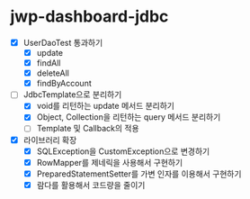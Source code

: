 # jwp-dashboard-jdbc

- [x] UserDaoTest 통과하기
  - [x] update
  - [x] findAll
  - [x] deleteAll
  - [x] findByAccount

- [ ] JdbcTemplate으로 분리하기
  - [x] void를 리턴하는 update 메서드 분리하기
  - [x] Object, Collection을 리턴하는 query 메서드 분리하기
  - [ ] Template 및 Callback의 적용

- [x] 라이브러리 확장
  - [x] SQLException을 CustomException으로 변경하기
  - [x] RowMapper를 제네릭을 사용해서 구현하기
  - [x] PreparedStatementSetter를 가변 인자를 이용해서 구현하기
  - [x] 람다를 활용해서 코드량을 줄이기
